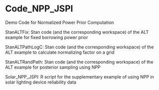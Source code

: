 # Code_NPP_JSPI
Demo Code for Normalized Power Prior Computation


StanALTFix: Stan code (and the corresponding workspace) of the ALT example for fixed borrowing power prior 


StanALTPathLogC: Stan code (and the corresponding workspace) of the ALT example to calculate normalizing factor on a grid 


StanALTRandPath: Stan code (and the corresponding workspace) of the ALT example for posterior sampling using NPP


Solar_NPP_JSPI: R script for the supplementary example of using NPP in solar lighting device reliability data 
